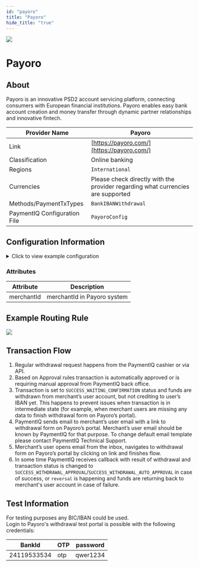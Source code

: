 ```yaml
--- 
id: "payoro" 
title: "Payoro"
hide_title: "true"
---
```

 
![](/img/providers/logos/payoro.png)

# Payoro

## About
Payoro is an innovative PSD2 account servicing platform, connecting consumers with European financial institutions.
Payoro enables easy bank account creation and money transfer through dynamic partner relationships and innovative fintech.

| Provider Name                | Payoro                                                                          |
|------------------------------|---------------------------------------------------------------------------------|
| Link                         | [https://payoro.com/](https://payoro.com/)                                      |
| Classification               | Online banking                                                                  |
| Regions                      | `International`                                                                 |
| Currencies                   | Please check directly with the provider regarding what currencies are supported |
| Methods/PaymentTxTypes       | `BankIBANWithdrawal`                                                            |
| PaymentIQ Configuration File | `PayoroConfig`                                                                  |

## Configuration Information

<details>
<summary>Click to view example configuration</summary>
<br/>

```xml
<com.devcode.paymentiq.integration.payoro.PayoroConfig>
  <enabled>true</enabled>
  <accounts>
    <entry>
      <string>default</string>
      <account>
        <merchantId>???</merchantId>
      </account>
    </entry>
  </accounts>
</com.devcode.paymentiq.integration.payoro.PayoroConfig>
```

</details>

### Attributes

| Attribute  | Description                 |
|------------|-----------------------------|
| merchantId | merchantId in Payoro system |

## Example Routing Rule

![](/img/providers/routing/payoro.png)

## Transaction Flow
1. Regular withdrawal request happens from the PaymentIQ cashier or via API.
2. Based on Approval rules transaction is automatically approved or is requiring manual approval from PaymentIQ back office.
3. Transaction is set to ```SUCCESS_WAITING_CONFIRMATION``` status and funds are withdrawn from merchant’s user account, but not crediting to user’s IBAN yet. This happens to prevent issues when transaction is in intermediate state (for example, when merchant users are missing any data to finish withdrawal form on Payoro’s portal).
4. PaymentIQ sends email to merchant’s user email with a link to withdrawal form on Payoro’s portal. Merchant’s user email should be known by PaymentIQ for that purpose. To change default email template please contact PaymentIQ Technical Support.
5. Merchant’s user opens email from the inbox, navigates to withdrawal form on Payoro’s portal by clicking on link and finishes flow.
6. In some time PaymentIQ receives callback with result of withdrawal and transaction status is changed to ```SUCCESS_WITHDRAWAL_APPROVAL```/```SUCCESS_WITHDRAWAL_AUTO_APPROVAL``` in case of success, or ```reversal``` is happening and funds are returning back to merchant's user account in case of failure.

## Test Information
For testing purposes any BIC/IBAN could be used. <br/>
Login to Payoro's withdrawal test portal is possible with the following credentials:

| BankId      | OTP | password |
|-------------|-----|----------|
| 24119533534 | otp | qwer1234 |
